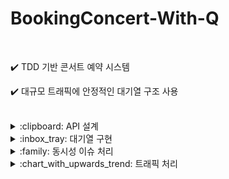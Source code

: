 # BookingConcert-With-Q 
 <br>

:heavy_check_mark: TDD 기반 콘서트 예약 시스템 

:heavy_check_mark: 대규모 트래픽에 안정적인 대기열 구조 사용



  
<br>

<details>

<summary>:clipboard: API 설계 </summary>  
 <br>


   
- ERD : https://github.com/ggplay149/ConcertBookingServer/blob/main/src/main/resources/doc/ERD.md
  
- Sequence diagram : https://github.com/ggplay149/ConcertBookingServer/blob/main/src/main/resources/doc/SequenceDiagram.md

 <br>
 
</details>



<details>
<summary>:inbox_tray: 대기열 구현  </summary>  
   
 <br>

 

> 프로세스

1. 대기열을 크게 Active 와 Wait DB로 분기
2. 최초의 대기열 입장 요청시, 유저 Wait DB에 추가
3. 짧은 간격의 스케쥴러가 서비스 이용 최대 정원에 맞춰 순차적으로 Wait 유저를 Active DB로 이동
4. Active 전환시, 본 서비스 이용이 가능
5. 1분간격의 스케쥴러가 모든 Active 유저 유효시간 체크후, 만료시 삭제

   <br>

> 설계

- Active 유저 최대 정원 제한
  
1) 트래픽을 고정적으로 제한하여 높은 안정성
2) 트래픽 처리속도가 느려질수 있지만, 콘서트 예매 특성상 유저별 이용시간이 길지 않음.

   <br>

- Active 상태 유효시간 설정
  
1) 콘서트 예매 특성상, 유저별 이용시간이 길지 않지만, 평균적인 이용시간을 특정하기 어려움
2) 기존 Active 유저가 서비스에 무기한 체류시, 서비스가 멈출 수 있음.

   <br>

- Active 유저 최대정원은 콘서트의 좌석수와 트래픽예상치 비례하여 설정
  
1) 콘서트 규모에 비하여 지나치게 적은 정원제한은 처리속도가 너무 낮아짐.
2) 콘서트 규모에 비하여 지나치게 많은 정원제한은 서버 부하가 높아짐.

<br>

> 구현방식

- Redis 사용
  
1) 짧은 간격의 대기열 조회로 인한 DB부하 최소화
2) 대기열 정보는 휘발성 데이터로 Redis 캐싱을 통해 저장
   
   <br>

- Redis Sorted Set 자료구조 사용
  
1) Set 자료구조의 특성을 사용하여 유저 중복 등록방지 
2) Wait DB에서 순차적인 Active 전환을 위해 Sorted Set의 score값 사용
3) Wait DB에 이미 존재하는 유저가 재요청시, 중복 등록은 방지되고 score 값만 자동갱신
4) Active DB로 전환시 score에 전환시점 시간을 저장하여 active 만료시간 검증시 사용

 
 <br>
 
</details>


 <details>
<summary>:family: 동시성 이슈 처리  </summary>  
 <br> 
  

>같은 좌석에대한 동시예약 요청 제어

- 기존 : 예약번호(콘서트날짜 + 콘서트 아이디 + 좌석번호)를 유니크 키 중복방지로 제어
- 개선 : Redis simple lock 으로 제어
- 이유 :
1) DB 부하 최소화
2) 최초의 시도에서 좌석예약에 실패했다면, 임시배정된 좌석에 관하여 다시 lock 획득 시도할 필요가 없음
3) 따라서 구현이 간편한 Redis Lettuce 사용

   
<br>

>임시 배정 유효시간동안 예약 동시 요청 불가능

- 기존 : 짧은 텀의 스케쥴러로, 최초의 생성시간으로부터 5분이 지났는데 최종 결제되지 않은 내역이 있다면 삭제 
- 개선 : Redis ttl로 유효시간 관리
- 이유 :
1) 짧은텀의 스케쥴러 사용과 물리적 delete으로 인한 db 부하 최소화 
2) 실시간성 개선

   
<br>

> 유저 포인트 충전/사용 동시 요청 순차 처리

- 현재: DB 락으로 제어
- 개선: Redis 락으로 순차 처리
- 이유:
  1) 최초 요청이 락을 획득하지 못하더라도, 이후 요청이 순차적으로 락을 획득하여 처리됨.
  2) Redis 부하를 줄이기 위해 Redisson의 pub/sub 기능을 사용하여 효율적인 락 관리 및 대기 처리.
  3) DB의 락을 최소화하여 DB 부하를 줄이고 성능을 향상시킴.


 <br>
 
</details>

 <details>
<summary>:chart_with_upwards_trend: 트래픽 처리  </summary> 

 <br>

> 대기열 : Redis 캐싱을 통한 DB 대체

- 대기열은 가장 많은 트래픽을 직접 받는 도메인
- Redis를 사용하여 높은 트래픽으로 인한 직접적인 DB 부하 방지
- 높은 휘발성의 대기열 정보를 DB에서 매번 삽입/물리삭제 하는것은 비효율적
- 빠르고 짧은 주기의 Redis 캐싱으로 대체 하여 DB 부하 완전히 제거

  <br>

> Payment : 이벤트 처리를 통한 트랜잭션 범위 최소화

- UseCase의 메인 비지니스 로직 처리 후 파생되는 부차적인 과정들을 메인로직과 분리
- (ex : 유저 활성화 해제,lock 해제, 결제성공 email 발송 등) 비동기 이벤트처리

  <br>

> Resevation : DB 테이블 쿼리 index 최적화 

- 많은 양의 데이터가 쌓이고, 메인 비지니스 로직을 위해 조회성 요청이 빈번함  
- 높은 Cardinality를 가진 컬럼 "예약번호"가 존재하여, 예약번호를 기준으로 인덱스 설정

  <br>


 
</details>
